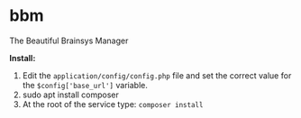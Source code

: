 # bbm
The Beautiful Brainsys Manager

<b>Install:</b>
1) Edit the <code>application/config/config.php</code> file and set the correct value for the <code>$config['base_url']</code> variable.
2) sudo apt install composer
3) At the root of the service type: <code>composer install</code>